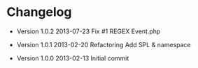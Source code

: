 Changelog
=========

* Version 1.0.2
	2013-07-23
		Fix #1 REGEX Event.php 

* Version 1.0.1
	2013-02-20
		Refactoring
		Add SPL & namespace

* Version 1.0.0
	2013-02-13
		Initial commit
